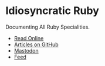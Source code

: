 Idiosyncratic Ruby
==================

Documenting All Ruby Specialities.

- [Read Online](http://idiosyncratic-ruby.com/)
- [Articles on GitHub](https://github.com/janlelis/idiosyncratic-ruby.com/tree/master/source/posts)
- <a href="https://ruby.social/@idiosyncratic">Mastodon</a>
- [Feed](https://feeds.feedburner.com/IdiosyncraticRuby)
